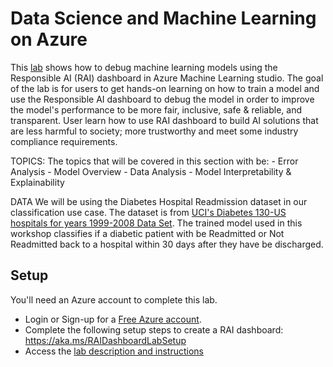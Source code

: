 # Data Science and Machine Learning on Azure

This [lab](https://ruyakubu.github.io/1hr-rai-dashboard-workshop/) shows how to debug machine learning models using the Responsible AI (RAI) dashboard in Azure Machine Learning studio. The goal of the lab is for users to get hands-on learning on how to train a model and use the Responsible AI dashboard to debug the model in order to improve the model's performance to be more fair, inclusive, safe & reliable, and transparent. User learn how to use RAI dashboard to build AI solutions that are less harmful to society; more trustworthy and meet some industry compliance requirements.

TOPICS:
The topics that will be covered in this section with be:
	- Error Analysis
	- Model Overview
	- Data Analysis
	- Model Interpretability & Explainability

DATA
We will be using the Diabetes Hospital Readmission dataset in our classification use case.  The dataset is from [UCI's Diabetes 130-US hospitals for years 1999-2008 Data Set](https://archive.ics.uci.edu/ml/datasets/Diabetes+130-US+hospitals+for+years+1999-2008#). The trained model used in this workshop classifies if a diabetic patient with be Readmitted or Not Readmitted back to a hospital within 30 days after they have be discharged.


## Setup
You'll need an Azure account to complete this lab.  
* Login or Sign-up for a [Free Azure account](https://azure.microsoft.com/en-us/free/students/).  
* Complete the following setup steps to create a RAI dashboard: https://aka.ms/RAIDashboardLabSetup
* Access the [lab description and instructions](https://ruyakubu.github.io/1hr-rai-dashboard-workshop/)
